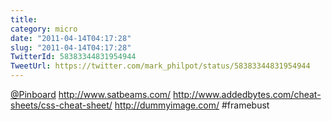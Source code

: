 ```yaml
---
title: 
category: micro
date: "2011-04-14T04:17:28"
slug: "2011-04-14T04:17:28"
TwitterId: 58383344831954944
TweetUrl: https://twitter.com/mark_philpot/status/58383344831954944
---
```


[@Pinboard](https://twitter.com/Pinboard) http://www.satbeams.com/
http://www.addedbytes.com/cheat-sheets/css-cheat-sheet/
http://dummyimage.com/ #framebust

